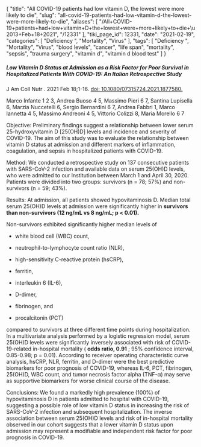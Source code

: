 {
    "title": "All COVID-19 patients had low vitamin D, the lowest were more likely to die",
    "slug": "all-covid-19-patients-had-low-vitamin-d-the-lowest-were-more-likely-to-die",
    "aliases": [
        "/All+COVID-19+patients+had+low+vitamin+D+the+lowest+were+more+likely+to+die+\u2013+Feb+18+2021",
        "/12331"
    ],
    "tiki_page_id": 12331,
    "date": "2021-02-19",
    "categories": [
        "Deficiency ",
        "Mortality",
        "Virus"
    ],
    "tags": [
        "Deficiency ",
        "Mortality",
        "Virus",
        "blood levels",
        "cancer",
        "life span",
        "mortality",
        "sepsis",
        "trauma surgery",
        "vitamin d",
        "vitamin d blood test"
    ]
}


##### Low Vitamin D Status at Admission as a Risk Factor for Poor Survival in Hospitalized Patients With COVID-19: An Italian Retrospective Study

J Am Coll Nutr . 2021 Feb 18;1-16. [doi: 10.1080/07315724.2021.1877580.](https://doi.org/10.1080/07315724.2021.1877580.)

Marco Infante 1 2 3, Andrea Buoso 4 5, Massimo Pieri 6 7, Santina Lupisella 6, Marzia Nuccetelli 6, Sergio Bernardini 6 7, Andrea Fabbri 1, Marco Iannetta 4 5, Massimo Andreoni 4 5, Vittorio Colizzi 8, Maria Morello 6 7

Objective: Preliminary findings suggest a relationship between lower serum 25-hydroxyvitamin D <span>[25(OH)D]</span> levels and incidence and severity of COVID-19. The aim of this study was to evaluate the relationship between vitamin D status at admission and different markers of inflammation, coagulation, and sepsis in hospitalized patients with COVID-19.

Method: We conducted a retrospective study on 137 consecutive patients with SARS-CoV-2 infection and available data on serum 25(OH)D levels, who were admitted to our Institution between March 1 and April 30, 2020. Patients were divided into two groups: survivors (n = 78; 57%) and non-survivors (n = 59; 43%).

Results: At admission, all patients showed hypovitaminosis D. Median total serum 25(OH)D levels at admission were significantly higher in  **survivors than non-survivors (12 ng/mL vs 8 ng/mL; p < 0.01).**  

Non-survivors exhibited significantly higher median levels of 

* white blood cell (WBC) count, 

* neutrophil-to-lymphocyte count ratio (NLR), 

* high-sensitivity C-reactive protein (hsCRP), 

* ferritin, 

* interleukin 6 (IL-6), 

* D-dimer, 

* fibrinogen, and 

* procalcitonin (PCT) 

compared to survivors at three different time points during hospitalization. In a multivariate analysis performed by a logistic regression model, serum 25(OH)D levels were significantly inversely associated with risk of COVID-19-related in-hospital mortality ( **odds ratio, 0.91** ; 95% confidence interval, 0.85-0.98; p = 0.01). According to receiver operating characteristic curve analysis, hsCRP, NLR, ferritin, and D-dimer were the best predictive biomarkers for poor prognosis of COVID-19, whereas IL-6, PCT, fibrinogen, 25(OH)D, WBC count, and tumor necrosis factor alpha (TNF-α) may serve as supportive biomarkers for worse clinical course of the disease.

Conclusions: We found a markedly high prevalence (100%) of hypovitaminosis D in patients admitted to hospital with COVID-19, suggesting a possible role of low vitamin D status in increasing the risk of SARS-CoV-2 infection and subsequent hospitalization. The inverse association between serum 25(OH)D levels and risk of in-hospital mortality observed in our cohort suggests that a lower vitamin D status upon admission may represent a modifiable and independent risk factor for poor prognosis in COVID-19.